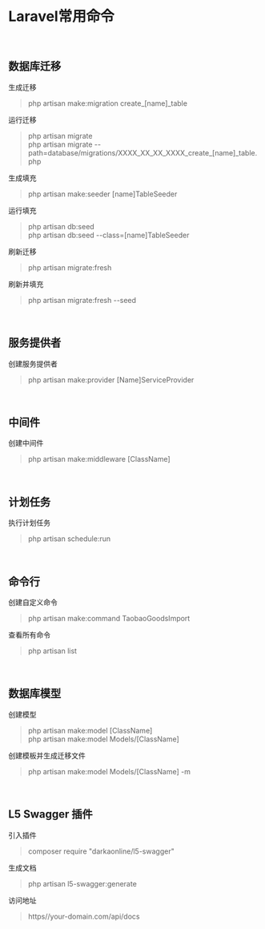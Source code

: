 # Laravel常用命令 #

<br>

## 数据库迁移 ##

生成迁移
> php artisan make:migration create_[name]_table

运行迁移
> php artisan migrate  
> php artisan migrate --path=database/migrations/XXXX_XX_XX_XXXX_create_[name]_table.php

生成填充
> php artisan make:seeder [name]TableSeeder

运行填充
> php artisan db:seed  
> php artisan db:seed --class=[name]TableSeeder

刷新迁移
> php artisan migrate:fresh

刷新并填充
> php artisan migrate:fresh --seed

<br>

## 服务提供者 ##

创建服务提供者
> php artisan make:provider [Name]ServiceProvider

<br>

## 中间件 ##

创建中间件
> php artisan make:middleware [ClassName]

<br>

## 计划任务 ##

执行计划任务
> php artisan schedule:run

<br>

## 命令行 ##

创建自定义命令
> php artisan make:command TaobaoGoodsImport

查看所有命令
> php artisan list

<br>

## 数据库模型 ##

创建模型
> php artisan make:model [ClassName]  
> php artisan make:model Models/[ClassName]

创建模板并生成迁移文件
> php artisan make:model Models/[ClassName] -m

<br>

## L5 Swagger 插件 ##

引入插件
> composer require "darkaonline/l5-swagger"

生成文档
> php artisan l5-swagger:generate

访问地址
> https//your-domain.com/api/docs
